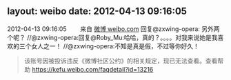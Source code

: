 layout: weibo
date: 2012-04-13 09:16:05
---
<meta name="referrer" content="no-referrer" />

2012-04-13 09:16:05  &nbsp;&nbsp;&nbsp;&nbsp;&nbsp;&nbsp; 来自 <a href="http://weibo.com/" rel="nofollow">微博 weibo.com</a>
回复@zxwing-opera: 另外两个呢？ //@zxwing-opera:回复@Roby_Mu:哈哈，真的？。。。。对我来说她是我喜欢的三个女人之一！ //@zxwing-opera:不知是真是假，不过等你好久！
>  该账号因被投诉违反《微博社区公约》的相关规定，现已无法查看。查看帮助 https://kefu.weibo.com/faqdetail?id=13216

